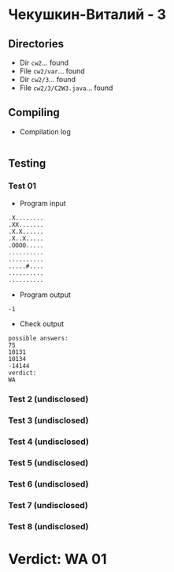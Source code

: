 # Чекушкин-Виталий - 3
## Directories
- Dir `cw2`... found
- File `cw2/var`... found
- Dir `cw2/3`... found
- File `cw2/3/C2W3.java`... found
## Compiling
- Compilation log
```

```
## Testing
### Test 01
- Program input
```
.X........
.XX.......
.X.X......
.X..X.....
.OOOO.....
..........
..........
.....#....
..........
..........

```
- Program output
```
-1

```
- Check output
```
possible answers:
75
10131
10134
-14144
verdict:
WA

```
### Test 2 (undisclosed)
### Test 3 (undisclosed)
### Test 4 (undisclosed)
### Test 5 (undisclosed)
### Test 6 (undisclosed)
### Test 7 (undisclosed)
### Test 8 (undisclosed)
# Verdict: WA 01
